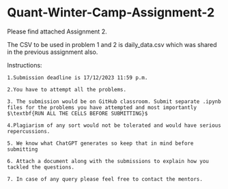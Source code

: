 # Quant-Winter-Camp-Assignment-2




Please find attached Assignment 2.

The CSV to be used in problem 1 and 2 is daily_data.csv which was shared in the previous assignment also.

Instructions:

    1.Submission deadline is 17/12/2023 11:59 p.m.

    2.You have to attempt all the problems.

    3. The submission would be on GitHub classroom. Submit separate .ipynb files for the problems you have attempted and most importantly $\textbf{RUN ALL THE CELLS BEFORE SUBMITTING}$

    4.Plagiarism of any sort would not be tolerated and would have serious repercussions.

    5. We know what ChatGPT generates so keep that in mind before submitting

    6. Attach a document along with the submissions to explain how you tackled the questions.

    7. In case of any query please feel free to contact the mentors.
    
